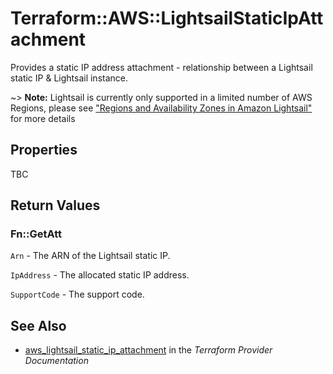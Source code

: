 # Terraform::AWS::LightsailStaticIpAttachment

Provides a static IP address attachment - relationship between a Lightsail static IP & Lightsail instance.

~> **Note:** Lightsail is currently only supported in a limited number of AWS Regions, please see ["Regions and Availability Zones in Amazon Lightsail"](https://lightsail.aws.amazon.com/ls/docs/overview/article/understanding-regions-and-availability-zones-in-amazon-lightsail) for more details

## Properties

TBC

## Return Values

### Fn::GetAtt

`Arn` - The ARN of the Lightsail static IP.

`IpAddress` - The allocated static IP address.

`SupportCode` - The support code.

## See Also

* [aws_lightsail_static_ip_attachment](https://www.terraform.io/docs/providers/aws/r/lightsail_static_ip_attachment.html) in the _Terraform Provider Documentation_